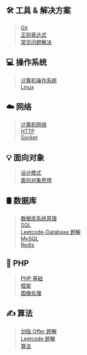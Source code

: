 ## 🛠️ 工具 & 解决方案

> [Git](mark/Git.md) </br>
> [正则表达式](mark/正则表达式.md) </br>
> [常见问题解决](mark/常见问题解决.md) </br>


## 💻 操作系统

> [计算机操作系统](mark/计算机操作系统.md) </br>
> [Linux](mark/Linux.md)

## ☁️ 网络

> [计算机网络](mark/计算机网络.md) </br>
> [HTTP](mark/HTTP.md) </br>
> [Socket](mark/Socket.md)




## 💡 面向对象

> [设计模式](mark/设计模式.md) </br>
> [面向对象思想](mark/面向对象思想.md)

## 🛢️ 数据库

> [数据库系统原理](mark/数据库系统原理.md) </br>
> [SQL](mark/SQL.md) </br>
> [Leetcode-Database 题解](mark/Leetcode-Database%20题解.md) </br>
> [MySQL](mark/MySQL.md) </br>
> [Redis](mark/Redis.md)

## 🐘 PHP

> [PHP 基础](mark/PHP%20基础.md) </br>
> [框架](mark/框架.md) </br>
> [图像处理](mark/图像处理.md) </br>



##  ✍️ 算法

> [剑指 Offer 题解](mark/剑指%20offer%20题解.md) </br>
> [Leetcode 题解](mark/Leetcode%20题解) </br>
> [算法](mark/算法.md)
